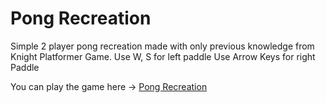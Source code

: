# Pong Recreation

Simple 2 player pong recreation made with only previous knowledge from Knight Platformer Game. 
Use W, S for left paddle
Use Arrow Keys for right Paddle

You can play the game here → [Pong Recreation](https://junozj.itch.io/pong)
